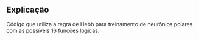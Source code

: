 ## Explicação
 Código que utiliza a regra de Hebb para treinamento de neurônios polares
 com as possíveis 16 funções lógicas. 